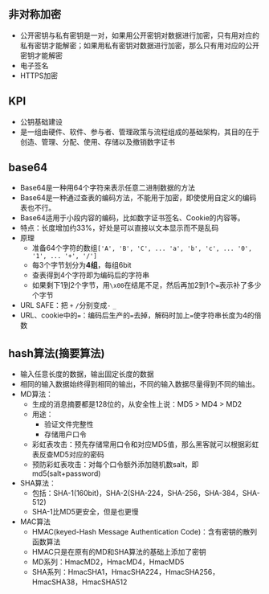 ## 非对称加密
- 公开密钥与私有密钥是一对，如果用公开密钥对数据进行加密，只有用对应的私有密钥才能解密；如果用私有密钥对数据进行加密，那么只有用对应的公开密钥才能解密
- 电子签名
- HTTPS加密

## KPI
- 公钥基础建设
- 是一组由硬件、软件、参与者、管理政策与流程组成的基础架构，其目的在于创造、管理、分配、使用、存储以及撤销数字证书

## base64
- Base64是一种用64个字符来表示任意二进制数据的方法
- Base64是一种通过查表的编码方法，不能用于加密，即使使用自定义的编码表也不行。
- Base64适用于小段内容的编码，比如数字证书签名、Cookie的内容等。
- 特点：长度增加约33%，好处是可以直接以文本显示而不是乱码
- 原理
  - 准备64个字符的数组`['A', 'B', 'C', ... 'a', 'b', 'c', ... '0', '1', ... '+', '/']`
  - 每3个字节划分为**4组**，每组6bit
  - 查表得到4个字符即为编码后的字符串
  - 如果剩下1到2个字节，用`\x00`在结尾不足，然后再加2到1个`=`表示补了多少个字节
- URL SAFE：把 `+` `/`分别变成`-` `_`
- URL、cookie中的`=`：编码后生产的`=`去掉，解码时加上`=`使字符串长度为4的倍数

## hash算法(摘要算法)
- 输入任意长度的数据，输出固定长度的数据
- 相同的输入数据始终得到相同的输出，不同的输入数据尽量得到不同的输出。
- MD算法：
  - 生成的消息摘要都是128位的，从安全性上说：MD5 \> MD4 \> MD2
  - 用途：
    - 验证文件完整性
    - 存储用户口令
  - 彩虹表攻击：预先存储常用口令和对应MD5值，那么黑客就可以根据彩虹表反查MD5对应的密码
  - 预防彩虹表攻击：对每个口令额外添加随机数salt，即md5(salt+password)
- SHA算法：
  - 包括：SHA\-1(160bit)，SHA\-2(SHA\-224，SHA\-256，SHA\-384，SHA\-512)
  - SHA\-1比MD5更安全，但是也更慢
- MAC算法
  - HMAC(keyed\-Hash Message Authentication Code)：含有密钥的散列函数算法
  - HMAC只是在原有的MD和SHA算法的基础上添加了密钥
  - MD系列：HmacMD2，HmacMD4，HmacMD5
  - SHA系列：HmacSHA1，HmacSHA224，HmacSHA256，HmacSHA38，HmacSHA512
